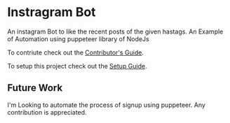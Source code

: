 # Instragram Bot

An instagram Bot to like the recent  posts of the given hastags. An Example of Automation using puppeteer library of NodeJs

To contriute check out the [Contributor's Guide][COGG].

[COGG]: /contribution-guide.md

To setup this project check out the [Setup Guide][I].

[I]: /setup-guide.md


## Future Work

I'm Looking to automate the process of signup using puppeteer. Any contribution is appreciated.
